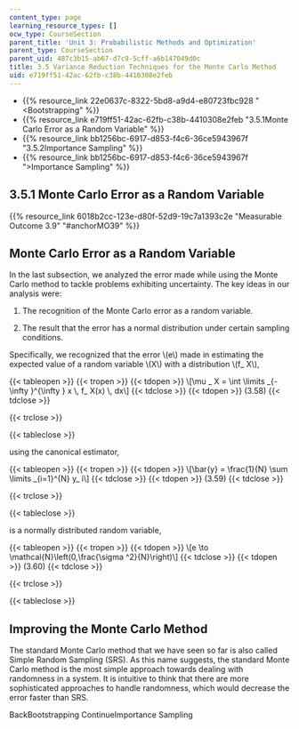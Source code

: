 ```yaml
---
content_type: page
learning_resource_types: []
ocw_type: CourseSection
parent_title: 'Unit 3: Probabilistic Methods and Optimization'
parent_type: CourseSection
parent_uid: 487c3b15-ab67-d7c9-5cff-a6b147049d0c
title: 3.5 Variance Reduction Techniques for the Monte Carlo Method
uid: e719ff51-42ac-62fb-c38b-4410308e2feb
---
```


*   {{% resource_link 22e0637c-8322-5bd8-a9d4-e80723fbc928 "\<Bootstrapping" %}}
*   {{% resource_link e719ff51-42ac-62fb-c38b-4410308e2feb "3.5.1Monte Carlo Error as a Random Variable" %}}
*   {{% resource_link bb1256bc-6917-d853-f4c6-36ce5943967f "3.5.2Importance Sampling" %}}
*   {{% resource_link bb1256bc-6917-d853-f4c6-36ce5943967f "\>Importance Sampling" %}}

3.5.1 Monte Carlo Error as a Random Variable
--------------------------------------------

{{% resource_link 6018b2cc-123e-d80f-52d9-19c7a1393c2e "Measurable Outcome 3.9" "#anchorMO39" %}}

Monte Carlo Error as a Random Variable
--------------------------------------

In the last subsection, we analyzed the error made while using the Monte Carlo method to tackle problems exhibiting uncertainty. The key ideas in our analysis were:

1.  The recognition of the Monte Carlo error as a random variable.
    
2.  The result that the error has a normal distribution under certain sampling conditions.
    

Specifically, we recognized that the error \\(e\\) made in estimating the expected value of a random variable \\(X\\) with a distribution \\(f\_ X\\),

{{< tableopen >}}
{{< tropen >}}
{{< tdopen >}}
\\\[\\mu \_ X = \\int \\limits \_{-\\infty }^{\\infty } x \\, f\_ X(x) \\, dx\\\]
{{< tdclose >}}
{{< tdopen >}}
(3.58)
{{< tdclose >}}

{{< trclose >}}

{{< tableclose >}}

using the canonical estimator,

{{< tableopen >}}
{{< tropen >}}
{{< tdopen >}}
\\\[\\bar{y} = \\frac{1}{N} \\sum \\limits \_{i=1}^{N} y\_ i\\\]
{{< tdclose >}}
{{< tdopen >}}
(3.59)
{{< tdclose >}}

{{< trclose >}}

{{< tableclose >}}

is a normally distributed random variable,

{{< tableopen >}}
{{< tropen >}}
{{< tdopen >}}
\\\[e \\to \\mathcal{N}\\left(0,\\frac{\\sigma ^2}{N}\\right)\\\]
{{< tdclose >}}
{{< tdopen >}}
(3.60)
{{< tdclose >}}

{{< trclose >}}

{{< tableclose >}}

Improving the Monte Carlo Method
--------------------------------

The standard Monte Carlo method that we have seen so far is also called Simple Random Sampling (SRS). As this name suggests, the standard Monte Carlo method is the most simple approach towards dealing with randomness in a system. It is intuitive to think that there are more sophisticated approaches to handle randomness, which would decrease the error faster than SRS.

BackBootstrapping ContinueImportance Sampling